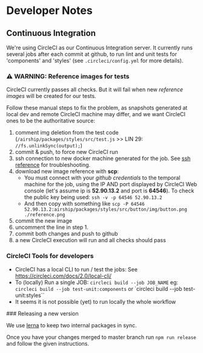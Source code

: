 # Developer Notes

## Continuous Integration
We're using CircleCI as our Continuous Integration server. It currently runs several jobs after each commit at github, to run lint and unit tests for 'components' and 'styles' (see `.circleci/config.yml` for more details).


### ⚠️ WARNING: Reference images for tests
CircleCI currently passes all checks. But it will fail when new *reference images* will be created for our tests. 

Follow these manual steps to fix the problem, as snapshots generated at local dev and remote CircleCI machine may differ, and we want CircleCI ones to be the authoritative source:
1. comment img deletion from the test code (`/airship/packages/styles/src/test.js` >> LIN 29: `//fs.unlinkSync(output);`)
2. commit & push, to force new CircleCI run
3. ssh connection to new docker machine generated for the job. See [ssh reference](https://circleci.com/docs/2.0/ssh-access-jobs/) for troubleshooting.
4. download new image reference with **scp**:
    - You must connect with your *github credentials* to the temporal machine for the job, using the IP AND port displayed by CircleCI Web console (let's assume ip is **52.90.13.2** and port is **64546**). To check the public key being used: `ssh -v -p 64546 52.90.13.2`
    - And then copy with something like `scp -P 64546 52.90.13.2:airship/packages/styles/src/button/img/button.png ./reference.png`
5. commit the new image
6. uncomment the line in step 1.
7. commit both changes and push to github
8. a new CircleCI execution will run and all checks should pass


### CircleCI Tools for developers
- CircleCI has a local CLI to run / test the jobs: See https://circleci.com/docs/2.0/local-cli/
- To (locally) Run a single JOB: `circleci build --job JOB_NAME` eg:
`circleci build --job test-unit:components` or `circleci build --job test-unit:styles``
- It seems it is not possible (yet) to run locally the whole workflow


### Releasing a new version

We use [lerna](https://lernajs.io/) to keep two internal packages in sync.

Once you have your changes merged to master branch run `npm run release` and follow the given instructions.
